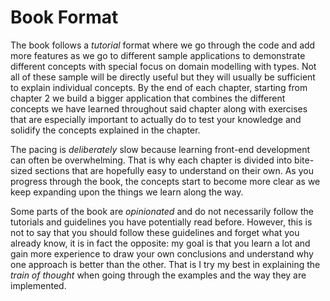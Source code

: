 # Book Format

The book follows a *tutorial* format where we go through the code and add more features as we go to different sample applications to demonstrate different concepts with special focus on domain modelling with types. Not all of these sample will be directly useful but they will usually be sufficient to explain individual concepts. By the end of each chapter, starting from chapter 2 we build a bigger application that combines the different concepts we have learned throughout said chapter along with exercises that are especially important to actually do to test your knowledge and solidify the concepts explained in the chapter.

The pacing is *deliberately* slow because learning front-end development can often be overwhelming. That is why each chapter is divided into bite-sized sections that are hopefully easy to understand on their own. As you progress through the book, the concepts start to become more clear as we keep expanding upon the things we learn along the way.

Some parts of the book are *opinionated* and do not necessarily follow the tutorials and guidelines you have potentially read before. However, this is not to say that you should follow these guidelines and forget what you already know, it is in fact the opposite: my goal is that you learn a lot and gain more experience to draw your own conclusions and understand why one approach is better than the other. That is I try my best in explaining the *train of thought* when going through the examples and the way they are implemented.